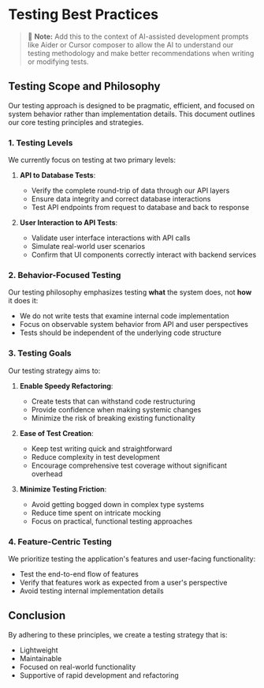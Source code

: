 <!-- omit in toc -->
# Testing Best Practices

> 🤖 **Note:** Add this to the context of AI-assisted development prompts like Aider or Cursor composer to allow the AI to understand our testing methodology and make better recommendations when writing or modifying tests.

## Testing Scope and Philosophy

Our testing approach is designed to be pragmatic, efficient, and focused on system behavior rather than implementation details. This document outlines our core testing principles and strategies.

### 1. Testing Levels

We currently focus on testing at two primary levels:

1. **API to Database Tests**: 
   - Verify the complete round-trip of data through our API layers
   - Ensure data integrity and correct database interactions
   - Test API endpoints from request to database and back to response

2. **User Interaction to API Tests**:
   - Validate user interface interactions with API calls
   - Simulate real-world user scenarios
   - Confirm that UI components correctly interact with backend services

### 2. Behavior-Focused Testing

Our testing philosophy emphasizes testing **what** the system does, not **how** it does it:

- We do not write tests that examine internal code implementation
- Focus on observable system behavior from API and user perspectives
- Tests should be independent of the underlying code structure

### 3. Testing Goals

Our testing strategy aims to:

1. **Enable Speedy Refactoring**:
   - Create tests that can withstand code restructuring
   - Provide confidence when making systemic changes
   - Minimize the risk of breaking existing functionality

2. **Ease of Test Creation**:
   - Keep test writing quick and straightforward
   - Reduce complexity in test development
   - Encourage comprehensive test coverage without significant overhead

3. **Minimize Testing Friction**:
   - Avoid getting bogged down in complex type systems
   - Reduce time spent on intricate mocking
   - Focus on practical, functional testing approaches

### 4. Feature-Centric Testing

We prioritize testing the application's features and user-facing functionality:

- Test the end-to-end flow of features
- Verify that features work as expected from a user's perspective
- Avoid testing internal implementation details

## Conclusion

By adhering to these principles, we create a testing strategy that is:
- Lightweight
- Maintainable
- Focused on real-world functionality
- Supportive of rapid development and refactoring
